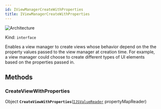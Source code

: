 ```yaml
---
id: IViewManagerCreateWithProperties
title: IViewManagerCreateWithProperties
---
```


![Architecture](https://img.shields.io/badge/architecture-old_only-yellow)

Kind: `interface`

Enables a view manager to create views whose behavior depend on the the property values passed to the view manager at creation time. For example, a view manager could choose to create different types of UI elements based on the properties passed in.

## Methods
### CreateViewWithProperties
Object **`CreateViewWithProperties`**([`IJSValueReader`](IJSValueReader) propertyMapReader)
